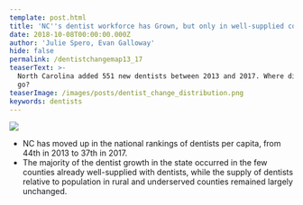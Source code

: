 ```yaml
---
template: post.html
title: 'NC''s dentist workforce has Grown, but only in well-supplied counties'
date: 2018-10-08T00:00:00.000Z
author: 'Julie Spero, Evan Galloway'
hide: false
permalink: /dentistchangemap13_17
teaserText: >-
  North Carolina added 551 new dentists between 2013 and 2017. Where did they
  go?
teaserImage: /images/posts/dentist_change_distribution.png
keywords: dentists
---
```

![](/images/posts/dentist_change_distribution.png)

* NC has moved up in the national rankings of dentists per capita, from 44th in 2013 to 37th in 2017.
* The majority of the dentist growth in the state occurred in the few counties already well-supplied with dentists, while the supply of dentists relative to population in rural and underserved counties remained largely unchanged.
